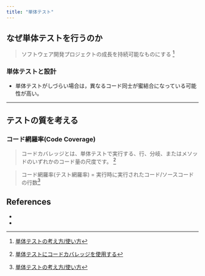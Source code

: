 ```yaml
---
title: "単体テスト"
---
```


## なぜ単体テストを行うのか

> ソフトウェア開発プロジェクトの成長を持続可能なものにする [^1]

### 単体テストと設計

- 単体テストがしづらい場合は，異なるコード同士が蜜結合になっている可能性が高い。

---

## テストの質を考える

### コード網羅率(Code Coverage)

> コードカバレッジとは、単体テストで実行する、行、分岐、またはメソッドのいずれかのコード量の尺度です。 [^2]

> コード網羅率(テスト網羅率) = 実行時に実行されたコード/ソースコードの行数[^1]

## References

- [^1]: [単体テストの考え方/使い方](https://book.mynavi.jp/ec/products/detail/id=134252)
- [^2]: [単体テストにコードカバレッジを使用する](https://learn.microsoft.com/ja-jp/dotnet/core/testing/unit-testing-code-coverage?tabs=linux)
